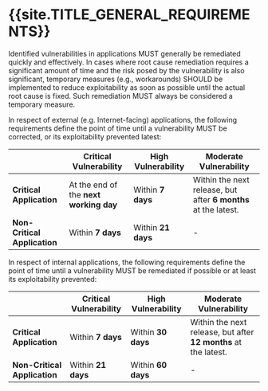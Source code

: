 # {{site.TITLE_GENERAL_REQUIREMENTS}}

Identified vulnerabilities in applications MUST generally be remediated quickly and effectively. In cases where root cause remediation requires a significant amount of time and the risk posed by the vulnerability is also significant, temporary measures (e.g., workarounds) SHOULD be implemented to reduce exploitability as soon as possible until the actual root cause is fixed. Such remediation MUST always be considered a temporary measure.

In respect of external (e.g. Internet-facing) applications, the following requirements define the point of time until a vulnerability MUST be corrected, or its exploitability prevented latest:

|| **Critical Vulnerability** | **High Vulnerability**  | **Moderate Vulnerability**  |
| ------------- | ------------- | ------------- | ------------- |
| **Critical Application** | At the end of the **next working day**|  Within **7 days**  | Within the next release, but after **6 months** at the latest. |
| **Non-Critical Application** | Within **7 days**  | Within **21 days**  | - |

In respect of internal applications, the following requirements define the point of time until a vulnerability MUST be remediated if possible or at least its exploitability prevented:

| | **Critical Vulnerability**  | **High Vulnerability** | **Moderate Vulnerability** |
| -------------| ------------- | ------------- | ------------- |
| **Critical Application** | Within **7 days**  | Within **30 days**  | Within the next release, but after **12 months** at the latest. |
| **Non-Critical Application**| Within **21 days**  | Within **60 days**  | - |
